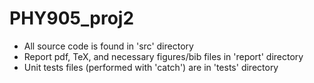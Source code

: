 # PHY905_proj2

- All source code is found in 'src' directory
- Report pdf, TeX, and necessary figures/bib files in 'report' directory
- Unit tests files (performed with 'catch') are in 'tests' directory
